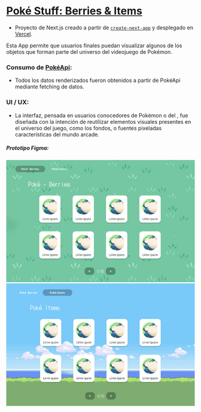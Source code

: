 # [Poké Stuff: Berries & Items](https://poke-berries-app.vercel.app/)

- Proyecto de Next.js creado a partir de [`create-next-app`](https://nextjs.org/docs/app/api-reference/cli/create-next-app) y desplegado en [Vercel](https://vercel.com/).

Esta App permite que usuarios finales puedan visualizar algunos de los objetos que forman parte del universo del videojuego de Pokémon. 

### Consumo de [PokéApi](https://pokeapi.co/):
- Todos los datos renderizados fueron obtenidos a partir de PokéApi mediante fetching de datos.

### UI / UX:
- La interfaz, pensada en usuarios conocedores de Pokémon o del , fue diseñada con la intención de reutilizar elementos visuales presentes en el universo del juego, como los fondos, o fuentes pixeladas características del mundo arcade.

##### Prototipo Figma:

![Prototipo 1](assets\pokeprotoype1.png)
![Prototipo 2](assets\pokeprotoype2.png)